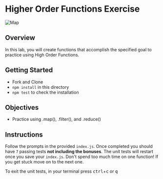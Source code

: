 # Higher Order Functions Exercise

![Map](https://miro.medium.com/max/2000/1*KbE6qWmCQg5isyMRQzwfpg.png)

## Overview

In this lab, you will create functions that accomplish the specified goal to practice using High Order Functions.

## Getting Started

- Fork and Clone
- `npm install` in this directory
- `npm test` to check the installation

## Objectives

- Practice using .map(), .filter(), and .reduce()

## Instructions

Follow the prompts in the provided `index.js`. Once completed you should have `7` passing tests **not including the bonuses**. The unit tests will restart once you save your `index.js`. Don't spend too much time on one function! If you get stuck move on to the next one.

To exit the unit tests, in your terminal press <kbd>ctrl</kbd>+<kbd>c</kbd> or <kbd>q</kbd>
